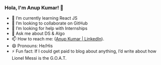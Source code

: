 ### Hola, I'm Anup Kumar! 👋

- 🌱 I’m currently learning React JS
- 👯 I’m looking to collaborate on GitHub
- 🤔 I’m looking for help with Internships
- 💬 Ask me about DS & Algo
- 📫 How to reach me: ([Anup Kumar | LinkedIn](https://www.linkedin.com/in/akhere2504/)).
- 😄 Pronouns: He/His
- ⚡ Fun fact: If I could get paid to blog about anything, I’d write about how Lionel Messi is the G.O.A.T.
